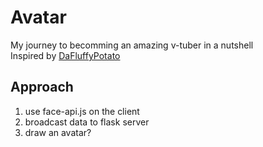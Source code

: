 # Avatar
My journey to becomming an amazing v-tuber in a nutshell  
Inspired by [DaFluffyPotato](https://www.youtube.com/watch?v=2mwK5H4xsuI)  

## Approach
1. use face-api.js on the client  
2. broadcast data to flask server   
3. draw an avatar?  